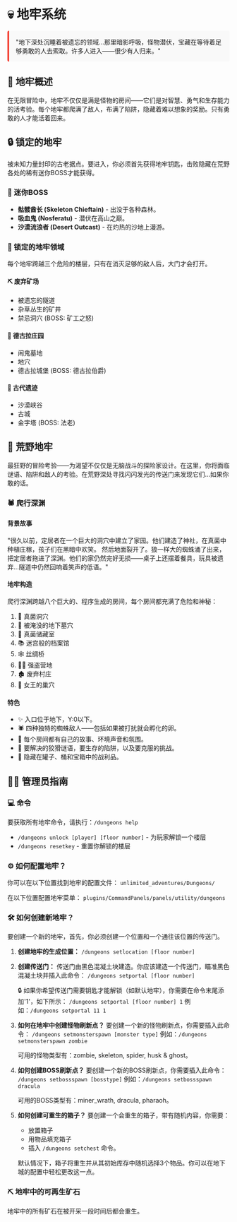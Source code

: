 # 💀 地牢系统

<div style="background-color: #f9f9f9; border-left: 4px solid #f44336; padding: 15px; border-radius: 4px; margin-bottom: 25px;">
  "地下深处沉睡着被遗忘的领域…那里暗影呼吸，怪物潜伏，宝藏在等待着足够勇敢的人去索取。许多人进入——很少有人归来。"
</div>

## 🌟 地牢概述

在无限冒险中，地牢不仅仅是满是怪物的房间——它们是对智慧、勇气和生存能力的活考验。每个地牢都爬满了敌人，布满了陷阱，隐藏着难以想象的奖励。只有勇敢的人才能活着回来。

## 🔒 锁定的地牢

被未知力量封印的古老据点。要进入，你必须首先获得地牢钥匙，击败隐藏在荒野各处的稀有迷你BOSS才能获得。

### 👹 迷你BOSS

- **骷髅酋长 (Skeleton Chieftain)** - 出没于各种森林。
- **吸血鬼 (Nosferatu)** - 潜伏在高山之巅。
- **沙漠流浪者 (Desert Outcast)** - 在灼热的沙地上漫游。

### 🏰 锁定的地牢领域

每个地牢跨越三个危险的楼层，只有在消灭足够的敌人后，大门才会打开。

#### ⛏ 废弃矿场

- 被遗忘的隧道
- 杂草丛生的矿井
- 禁忌洞穴 (BOSS: 矿工之怒)

#### 🦇 德古拉庄园

- 闹鬼墓地
- 地穴
- 德古拉城堡 (BOSS: 德古拉伯爵)

#### 🏺 古代遗迹

- 沙漠峡谷
- 古城
- 金字塔 (BOSS: 法老)

## 🌿 荒野地牢

最狂野的冒险考验——为渴望不仅仅是无脑战斗的探险家设计。在这里，你将面临谜语、陷阱和敌人的考验。在荒野深处寻找闪闪发光的传送门来发现它们…如果你敢的话。

### 🕷 爬行深渊

#### 背景故事

"很久以前，定居者在一个巨大的洞穴中建立了家园。他们建造了神社，在真菌中种植庄稼，孩子们在黑暗中欢笑。
然后地面裂开了。狼一样大的蜘蛛涌了出来，把定居者拖进了深渊。他们的家仍然完好无损——桌子上还摆着餐具，玩具被遗弃…隧道中仍然回响着笑声的低语。"

#### 地牢构造

爬行深渊跨越八个巨大的、程序生成的房间，每个房间都充满了危险和神秘：

1. 🍄 真菌洞穴
2. 🌊 被淹没的地下墓穴
3. 🍄 真菌储藏室
4. 📚 迷宫般的档案馆
5. 🕸 丝绸桥
6. 🏴‍☠️ 强盗营地
7. 🏚 废弃村庄
8. 👑 女王的巢穴

#### 特色

- ✨ 入口位于地下，Y:0以下。
- 🕷 四种独特的蜘蛛敌人——包括如果被打扰就会孵化的卵。
- 📜 每个房间都有自己的故事、环境声音和氛围。
- 🧩 要解决的狡猾谜语，要生存的陷阱，以及要克服的挑战。
- 🎁 隐藏在罐子、桶和宝箱中的战利品。

## 👨‍💼 管理员指南

### 💻 命令

要获取所有地牢命令，请执行：`/dungeons help`

- `/dungeons unlock [player] [floor number]` - 为玩家解锁一个楼层
- `/dungeons resetkey` - 重置你解锁的楼层

### ⚙ 如何配置地牢？

你可以在以下位置找到地牢的配置文件：
`unlimited_adventures/Dungeons/`

在以下位置配置地牢菜单：
`plugins/CommandPanels/panels/utility/dungeons`

### 🛠 如何创建新地牢？

要创建一个新的地牢，首先，你必须创建一个位置和一个通往该位置的传送门。

1. **创建地牢的生成位置：**
   `/dungeons setlocation [floor number]`

2. **创建传送门：**
   传送门由黑色混凝土块建造。你应该建造一个传送门，瞄准黑色混凝土块并插入此命令：
   `/dungeons setportal [floor number]`

   🔒 如果你希望传送门需要钥匙才能解锁（如默认地牢），你需要在命令末尾添加'1'，如下所示：
   `/dungeons setportal [floor number] 1`
   例如：`/dungeons setportal 11 1`

3. **如何在地牢中创建怪物刷新点？**
   要创建一个新的怪物刷新点，你需要插入此命令：
   `/dungeons setmonsterspawn [monster type]`
   例如：`/dungeons setmonsterspawn zombie`

   可用的怪物类型有：zombie, skeleton, spider, husk & ghost。

4. **如何创建BOSS刷新点？**
   要创建一个新的BOSS刷新点，你需要插入此命令：
   `/dungeons setbossspawn [bosstype]`
   例如：`/dungeons setbossspawn dracula`

   可用的BOSS类型有：miner_wrath, dracula, pharaoh。

5. **如何创建可重生的箱子？**
   要创建一个会重生的箱子，带有随机内容，你需要：
   - 放置箱子
   - 用物品填充箱子
   - 插入 `/dungeons setchest` 命令。

   默认情况下，箱子将重生并从其初始库存中随机选择3个物品。你可以在地下城的配置中轻松更改这一点。

### ⛏ 地牢中的可再生矿石

地牢中的所有矿石在被开采一段时间后都会重生。